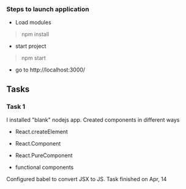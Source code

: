 ### Steps to launch application

* Load modules

> npm install

* start project

> npm start

* go to http://localhost:3000/

## Tasks

### Task 1

I installed "blank" nodejs app. Created components in different ways
* React.createElement

* React.Component

* React.PureComponent

* functional components

Configured babel to convert JSX to JS.
Task finished on Apr, 14